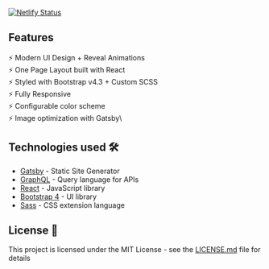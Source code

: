 [![Netlify Status](https://api.netlify.com/api/v1/badges/533e5f7f-0747-49bc-b60a-0a0c14da0299/deploy-status)](https://app.netlify.com/sites/stefanpop/deploys)

## Features

⚡️ Modern UI Design + Reveal Animations\
⚡️ One Page Layout built with React\
⚡️ Styled with Bootstrap v4.3 + Custom SCSS\
⚡️ Fully Responsive\
⚡️ Configurable color scheme\
⚡️ Image optimization with Gatsby\

## Technologies used 🛠️

- [Gatsby](https://www.gatsbyjs.org/) - Static Site Generator
- [GraphQL](https://graphql.org/) - Query language for APIs
- [React](https://es.reactjs.org/) - JavaScript library
- [Bootstrap 4](https://getbootstrap.com/docs/4.3/getting-started/introduction/) - UI library
- [Sass](https://sass-lang.com/documentation) - CSS extension language

## License 📄

This project is licensed under the MIT License - see the [LICENSE.md](LICENSE.md) file for details
